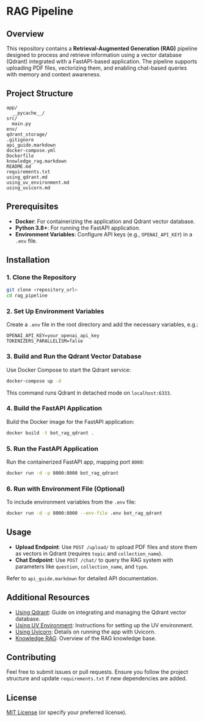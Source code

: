 # RAG Pipeline

## Overview
This repository contains a **Retrieval-Augmented Generation (RAG)** pipeline designed to process and retrieve information using a vector database (Qdrant) integrated with a FastAPI-based application. The pipeline supports uploading PDF files, vectorizing them, and enabling chat-based queries with memory and context awareness.

## Project Structure
```
app/
  __pycache__/
src/
  main.py
env/
qdrant_storage/
.gitignore
api_guide.markdown
docker-compose.yml
Dockerfile
knowledge_rag.markdown
README.md
requirements.txt
using_qdrant.md
using_uv_environment.md
using_uvicorn.md
```

## Prerequisites
- **Docker**: For containerizing the application and Qdrant vector database.
- **Python 3.8+**: For running the FastAPI application.
- **Environment Variables**: Configure API keys (e.g., `OPENAI_API_KEY`) in a `.env` file.

## Installation

### 1. Clone the Repository
```bash
git clone <repository_url>
cd rag_pipeline
```

### 2. Set Up Environment Variables
Create a `.env` file in the root directory and add the necessary variables, e.g.:
```
OPENAI_API_KEY=your_openai_api_key
TOKENIZERS_PARALLELISM=false
```

### 3. Build and Run the Qdrant Vector Database
Use Docker Compose to start the Qdrant service:
```bash
docker-compose up -d
```
This command runs Qdrant in detached mode on `localhost:6333`.

### 4. Build the FastAPI Application
Build the Docker image for the FastAPI application:
```bash
docker build -t bot_rag_qdrant .
```

### 5. Run the FastAPI Application
Run the containerized FastAPI app, mapping port `8000`:
```bash
docker run -d -p 8000:8000 bot_rag_qdrant
```

### 6. Run with Environment File (Optional)
To include environment variables from the `.env` file:
```bash
docker run -d -p 8000:8000 --env-file .env bot_rag_qdrant
```

## Usage
- **Upload Endpoint**: Use `POST /upload/` to upload PDF files and store them as vectors in Qdrant (requires `topic` and `collection_name`).
- **Chat Endpoint**: Use `POST /chat/` to query the RAG system with parameters like `question`, `collection_name`, and `type`.

Refer to `api_guide.markdown` for detailed API documentation.

## Additional Resources
- [Using Qdrant](using_qdrant.md): Guide on integrating and managing the Qdrant vector database.
- [Using UV Environment](using_uv_environment.md): Instructions for setting up the UV environment.
- [Using Uvicorn](using_uvicorn.md): Details on running the app with Uvicorn.
- [Knowledge RAG](knowledge_rag.markdown): Overview of the RAG knowledge base.

## Contributing
Feel free to submit issues or pull requests. Ensure you follow the project structure and update `requirements.txt` if new dependencies are added.

## License
[MIT License](LICENSE) (or specify your preferred license).